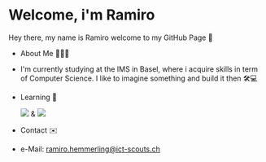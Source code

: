 # Welcome, i'm Ramiro
Hey there, my name is Ramiro welcome to my GitHub Page 👋
- About Me 👨🏻‍💻
- 
  I'm currently studying at the IMS in Basel, where i acquire skills in term of Computer Science.
  I like to imagine something and build it then 🛠️💻

- Learning 🧠
  
  <img src="https://skillicons.dev/icons?i=js"/> & <img src="https://skillicons.dev/icons?i=react,c,git" />
  
- Contact ✉️
- 
  e-Mail: ramiro.hemmerling@ict-scouts.ch
